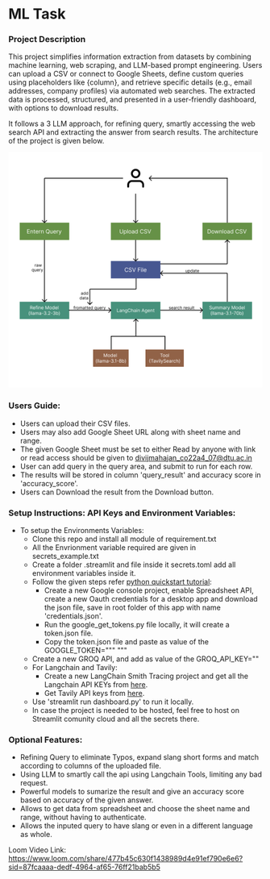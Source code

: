 # ML Task
### Project Description
This project simplifies information extraction from datasets by combining machine learning, web scraping, and LLM-based prompt engineering. Users can upload a CSV or connect to Google Sheets, define custom queries using placeholders like {column}, and retrieve specific details (e.g., email addresses, company profiles) via automated web searches. The extracted data is processed, structured, and presented in a user-friendly dashboard, with options to download results.

It follows a 3 LLM approach, for refining query, smartly accessing the web search API and extracting the answer from search results. The architecture of the project is given below.

![Architecture](./architecture.png)

### Users Guide: 
-  Users can upload their CSV files.
-  Users may also add Google Sheet URL along with sheet name and range.
-  The given Google Sheet must be set to either Read by anyone with link or read access should be given to divijmahajan_co22a4_07@dtu.ac.in
-  User can add query in the query area, and submit to run for each row.
-  The results will be stored in column 'query_result' and accuracy score in 'accuracy_score'.
-  Users can Download the result from the Download button.
  
### Setup Instructions: API Keys and Environment Variables:
- To setup the Environments Variables:
  - Clone this repo and install all module of requirement.txt
  - All the Envrionment variable required are given in secrets_example.txt
  - Create a folder .streamlit and file inside it secrets.toml add all environment variables inside it.
  - Follow the given steps refer [python quickstart tutorial](https://developers.google.com/sheets/api/quickstart/python):
    - Create a new Google console project, enable Spreadsheet API, create a new Oauth credentials for a desktop app and download the json file, save in root folder of this app with name 'credentials.json'.
    - Run the google_get_tokens.py file locally, it will create a token.json file.
    - Copy the token.json file and paste as value of the GOOGLE_TOKEN=""" """
  - Create a new GROQ API, and add as value of the GROQ_API_KEY=""
  - For Langchain and Tavily:
    - Create a new LangChain Smith Tracing project and get all the Langchain API KEYs from [here](https://smith.langchain.com/o/).
    - Get Tavily API keys from [here](https://tavily.com/).
  - Use 'streamlit run dashboard.py' to run it locally.
  - In case the project is needed to be hosted, feel free to host on Streamlit comunity cloud and all the secrets there.
  
### Optional Features: 
- Refining Query to eliminate Typos, expand slang short forms and match according to columns of the uploaded file.
- Using LLM to smartly call the api using Langchain Tools, limiting any bad request.
- Powerful models to sumarize the result and give an accuracy score based on accuracy of the given answer.
- Allows to get data from spreadsheet and choose the sheet name and range, without having to authenticate.
- Allows the inputed query to have slang or even in a different language as whole.

Loom Video Link: https://www.loom.com/share/477b45c630f1438989d4e91ef790e6e6?sid=87fcaaaa-dedf-4964-af65-76ff21bab5b5
